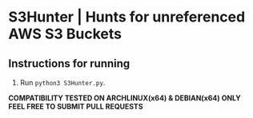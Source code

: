 # S3Hunter | Hunts for unreferenced AWS S3 Buckets

## Instructions for running
1. Run `python3 S3Hunter.py`.<br>

**COMPATIBILITY TESTED ON ARCHLINUX(x64) & DEBIAN(x64) ONLY**<br>
**FEEL FREE TO SUBMIT PULL REQUESTS**
